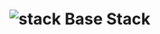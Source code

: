# ![stack] Base Stack

[stack]: https://raw.githubusercontent.com/neobip/shellStack/main/media/stack.svg 